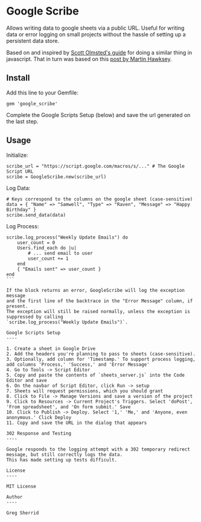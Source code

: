 Google Scribe
=========

Allows writing data to google sheets via a public URL. Useful for writing data or error logging
on small projects without the hassle of setting up a persistent data store.

Based on and inspired by
[Scott Olmsted's guide](http://railsrescue.com/blog/2015-05-28-step-by-step-setup-to-send-form-data-to-google-sheets/)
for doing a similar thing in javascript. That in turn
was based on this [post by Martin Hawksey](https://mashe.hawksey.info/2014/07/google-sheets-as-a-database-insert-with-apps-script-using-postget-methods-with-ajax-example/).

Install
----

Add this line to your Gemfile:
```
gem 'google_scribe'
```

Complete the Google Scripts Setup (below) and save the url generated on the last step.

Usage
-----

Initialize:

```
scribe_url = "https://script.google.com/macros/s/..." # The Google Script URL 
scribe = GoogleScribe.new(scribe_url)
```

Log Data:

```
# Keys correspond to the columns on the google sheet (case-sensitive)
data = { "Name" => "Samwell", "Type" => "Raven", "Message" => "Happy Birthday" }
scribe.send_data(data)
```

Log Process:

````
scribe.log_process("Weekly Update Emails") do
	user_count = 0
	Users.find_each do |u|
		# ... send email to user
		user_count += 1
	end
	{ "Emails sent" => user_count }
end
```

If the block returns an error, GoogleScribe will log the exception message
and the first line of the backtrace in the "Error Message" column, if present.
The exception will still be raised normally, unless the exception is suppressed by calling
`scribe.log_process("Weekly Update Emails")`.

Google Scripts Setup
----

1. Create a sheet in Google Drive
2. Add the headers you're planning to pass to sheets (case-sensitive).
3. Optionally, add column for 'Timestamp.' To support process logging, add columns 'Process,' 'Success,' and 'Error Message'
4. Go to Tools -> Script Editor
5. Copy and paste the contents of `sheets_server.js` into the Code Editor and save
6. On the navbar of Script Editor, click Run -> setup
7. Sheets will request permissions, which you should grant
8. Click to File -> Manage Versions and save a version of the project
9. Click to Resources -> Current Project's Triggers. Select 'doPost', 'From spreadsheet', and 'On form submit.' Save
10. Click to Publish -> Deploy. Select '1,' 'Me,' and 'Anyone, even anonymous.' Click Deploy
11. Copy and save the URL in the dialog that appears

302 Response and Testing
----

Google responds to the logging attempt with a 302 temporary redirect message, but still correctly logs the data.
This has made setting up tests difficult.

License
----

MIT License

Author
----

Greg Sherrid
